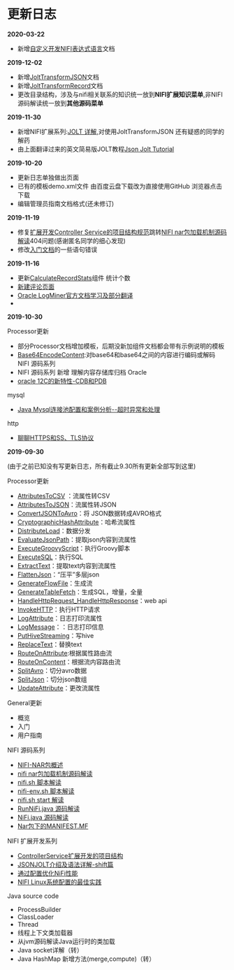 # 更新日志

**2020-03-22**

* 新增[自定义开发NIFI表达式语言](./code/ExpressionLanguage.md)文档

**2019-12-02**

* 新增[JoltTransformJSON](./processors/JoltTransformJSON.md)文档
* 新增[JoltTransformRecord](./processors/JoltTransformRecord.md)文档
* 更改目录结构，涉及与nifi相关联系的知识统一放到**NIFI扩展知识菜单**,非NIFI源码解读统一放到**其他源码菜单**

**2019-11-30**

* 新增NIFI扩展系列:[JOLT 详解](./jolt/jolt详解.md),对使用JoltTransformJSON 还有疑惑的同学的解药
* 由上面翻译过来的英文简易版JOLT教程[Json Jolt Tutorial](./jolt/joltdoc.md)

**2019-10-20**

* 更新日志单独做出页面
* 已有的模板demo.xml文件  由百度云盘下载改为直接使用GitHub 浏览器点击下载
* 编辑管理员指南文档格式(还未修订)

**2019-11-19**

* 修复[扩展开发Controller Service的项目结构规范](./extend/ControllerServiceArchive.md)跳转[NIFI nar包加载机制源码解读](./code/nifi-nar-classloader.md)404问题(感谢匿名同学的细心发现)
* 修改[入门文档](./general/GettingStarted.md)的一些语句错误


**2019-11-16**

* 更新[CalculateRecordStats](./processors/CalculateRecordStats.md)组件 统计个数
* [新建评论页面](./comment.md)
* [Oracle LogMiner官方文档学习及部分翻译](./oracle/Oracle12cLogMiner分析Redo日志文件.md)
* 
**2019-10-30**

 Processor更新
* 部分Processor文档增加模板，后期没新加组件文档都会带有示例说明的模板
* [Base64EncodeContent](./processors/Base64EncodeContent.md):对base64和base64之间的内容进行编码或解码
 NIFI 源码系列
* NIFI 源码系列 新增 理解内容存储库归档
 Oracle
* [oracle 12C的新特性-CDB和PDB](./.vuepress/dist/oracle/oracle&#32;12C的新特性-CDB和PDB.html)
  
 mysql
* [Java Mysql连接池配置和案例分析--超时异常和处理](./mysql/Java&#32;Mysql连接池配置和案例分析--超时异常和处理.md)

 http
* [聊聊HTTPS和SS、TLS协议](./http/聊聊HTTPS和SS、TLS协议.md)
  
**2019-09-30**

(由于之前已知没有写更新日志，所有截止9.30所有更新全部写到这里)

 Processor更新
* [AttributesToCSV](./processors/AttributesToCSV.md) ：流属性转CSV
* [AttributesToJSON](./processors/AttributesToJSON.md)：流属性转JSON
* [ConvertJSONToAvro](./processors/ConvertJSONToAvro.md)：将 JSON数据转成AVRO格式
* [CryptographicHashAttribute](./processors/CryptographicHashAttribute.md)：哈希流属性
* [DistributeLoad](./processors/DistributeLoad.md)：数据分发
* [EvaluateJsonPath](./processors/EvaluateJsonPath.md)：提取json内容到流属性
* [ExecuteGroovyScript](./processors/ExecuteGroovyScript.md)：执行Groovy脚本
* [ExecuteSQL](./processors/ExecuteSQL.md)：执行SQL
* [ExtractText](./processors/ExtractText.md)：提取text内容到流属性
* [FlattenJson](./processors/FlattenJson.md)：“压平”多层json
* [GenerateFlowFile](./processors/GenerateFlowFile.md)：生成流
* [GenerateTableFetch](./processors/GenerateTableFetch.md)：生成SQL，增量，全量
* [HandleHttpRequest_HandleHttpResponse](./processors/HandleHttpRequest_HandleHttpResponse.md)：web api
* [InvokeHTTP](./processors/InvokeHTTP.md)：执行HTTP请求
* [LogAttribute](./processors/LogAttribute.md)：日志打印流属性
* [LogMessage](./processors/LogMessage.md)：：日志打印信息
* [PutHiveStreaming](./processors/PutHiveStreaming.md)：写hive
* [ReplaceText](./processors/ReplaceText.md)：替换text
* [RouteOnAttribute](./processors/RouteOnAttribute.md):根据属性路由流
* [RouteOnContent](./processors/RouteOnContent.md)：根据流内容路由流
* [SplitAvro](./processors/SplitAvro.md)：切分avro数据
* [SplitJson](./processors/SplitJson.md)：切分json数组
* [UpdateAttribute](./processors/UpdateAttribute.md)：更改流属性

 General更新
* 概览
* 入门
* 用户指南

 NIFI 源码系列
* [NIFI-NAR包概述](./code/nifi-nar.md)
* [nifi nar包加载机制源码解读](./code/nifi-nar-classloader.md)
* [nifi.sh 脚本解读](./code/nifi-sh.md)
* [nifi-env.sh 脚本解读](./code/nifi-env-sh.md)
* [nifi.sh start 解读](./code/nifi-sh-start.md)
* [RunNiFi.java 源码解读](./code/RunNiFi.md)
* [NiFi.java 源码解读](./code/NiFi.md)
* [Nar包下的MANIFEST.MF](./code/UnpackNar.md)

 NIFI 扩展开发系列
* [ControllerService扩展开发的项目结构](./extend/ControllerServiceArchive.md)
* [JSONJOLT介绍及语法详解-shift篇](./extend/JsonJoltShift.md)
* [通过配置优化NiFi性能](./extend/通过配置优化NiFi性能.md)
* [NIFI Linux系统配置的最佳实践](./extend/NIFI&#32;Linux系统配置的最佳实践.md)

 Java source code
* ProcessBuilder
* ClassLoader
* Thread
* 线程上下文类加载器
* 从jvm源码解读Java运行时的类加载
* Java socket详解（转）
* Java HashMap 新增方法(merge,compute)（转）
